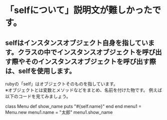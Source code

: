 # 「selfについて」説明文が難しかったです。
## selfはインスタンスオブジェクト自身を指しています。クラスの中でインスタンスオブジェクトを呼び出す際やそのインスタンスオブジェクトを呼び出す際は、selfを使用します。

rubyの「self」はオブジェクトそのものを指しています。  
※オブジェクトとは変数とメソッドなどをまとめ、名前を付けた物です。
例えば以下のコードを見てみましょう。

class Menu
 def show_name
  puts "#{self.name}"
 end
end
menu1 = Menu.new
menu1.name = "太郎"
menu1.show_name
